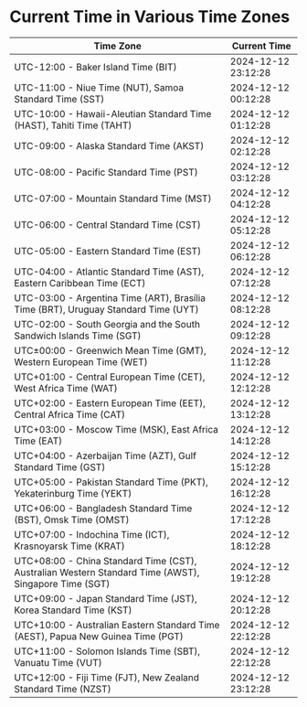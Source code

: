 # Current Time in Various Time Zones

| Time Zone | Current Time |
|-----------|--------------|
| UTC-12:00 - Baker Island Time (BIT) | 2024-12-12 23:12:28 |
| UTC-11:00 - Niue Time (NUT), Samoa Standard Time (SST) | 2024-12-12 00:12:28 |
| UTC-10:00 - Hawaii-Aleutian Standard Time (HAST), Tahiti Time (TAHT) | 2024-12-12 01:12:28 |
| UTC-09:00 - Alaska Standard Time (AKST) | 2024-12-12 02:12:28 |
| UTC-08:00 - Pacific Standard Time (PST) | 2024-12-12 03:12:28 |
| UTC-07:00 - Mountain Standard Time (MST) | 2024-12-12 04:12:28 |
| UTC-06:00 - Central Standard Time (CST) | 2024-12-12 05:12:28 |
| UTC-05:00 - Eastern Standard Time (EST) | 2024-12-12 06:12:28 |
| UTC-04:00 - Atlantic Standard Time (AST), Eastern Caribbean Time (ECT) | 2024-12-12 07:12:28 |
| UTC-03:00 - Argentina Time (ART), Brasília Time (BRT), Uruguay Standard Time (UYT) | 2024-12-12 08:12:28 |
| UTC-02:00 - South Georgia and the South Sandwich Islands Time (SGT) | 2024-12-12 09:12:28 |
| UTC±00:00 - Greenwich Mean Time (GMT), Western European Time (WET) | 2024-12-12 11:12:28 |
| UTC+01:00 - Central European Time (CET), West Africa Time (WAT) | 2024-12-12 12:12:28 |
| UTC+02:00 - Eastern European Time (EET), Central Africa Time (CAT) | 2024-12-12 13:12:28 |
| UTC+03:00 - Moscow Time (MSK), East Africa Time (EAT) | 2024-12-12 14:12:28 |
| UTC+04:00 - Azerbaijan Time (AZT), Gulf Standard Time (GST) | 2024-12-12 15:12:28 |
| UTC+05:00 - Pakistan Standard Time (PKT), Yekaterinburg Time (YEKT) | 2024-12-12 16:12:28 |
| UTC+06:00 - Bangladesh Standard Time (BST), Omsk Time (OMST) | 2024-12-12 17:12:28 |
| UTC+07:00 - Indochina Time (ICT), Krasnoyarsk Time (KRAT) | 2024-12-12 18:12:28 |
| UTC+08:00 - China Standard Time (CST), Australian Western Standard Time (AWST), Singapore Time (SGT) | 2024-12-12 19:12:28 |
| UTC+09:00 - Japan Standard Time (JST), Korea Standard Time (KST) | 2024-12-12 20:12:28 |
| UTC+10:00 - Australian Eastern Standard Time (AEST), Papua New Guinea Time (PGT) | 2024-12-12 22:12:28 |
| UTC+11:00 - Solomon Islands Time (SBT), Vanuatu Time (VUT) | 2024-12-12 22:12:28 |
| UTC+12:00 - Fiji Time (FJT), New Zealand Standard Time (NZST) | 2024-12-12 23:12:28 |

